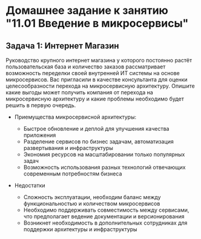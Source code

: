 # Домашнее задание к занятию "11.01 Введение в микросервисы"

## Задача 1: Интернет Магазин

Руководство крупного интернет магазина у которого постоянно растёт пользовательская база и количество заказов рассматривает возможность переделки своей внутренней ИТ системы на основе микросервисов.
Вас пригласили в качестве консультанта для оценки целесообразности перехода на микросервисную архитектуру. 
Опишите какие выгоды может получить компания от перехода на микросервисную архитектуру и какие проблемы необходимо будет решить в первую очередь.
- Приемущества микросервисной архитектуры:
  * Быстрое обновление и деплой для улучшения качества приложения
  * Разделение сервисов по бизнес задачам, автоматизация развертывания и инфраструктуры
  * Экономия ресурсов на масштабировании только популярных задач
  * Возможность использования разных технологий отвечающих современным потребностям бизнеса

- Недостатки
  * Сложность эксплуатации, необходим баланс между функциональностью и количеством микросервисов
  * Необходимо поддерживать совместимость между сервисами, что предполагает ведение документации и версионирования
  * Возникнет необходимость в дополнительных сотрудниках для поддержки архитектуры и инфраструктуры